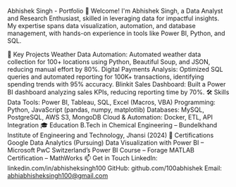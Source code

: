 Abhishek Singh - Portfolio
👋 Welcome!
I'm Abhishek Singh, a Data Analyst and Research Enthusiast, skilled in leveraging data for impactful insights. My expertise spans data visualization, automation, and database management, with hands-on experience in tools like Power BI, Python, and SQL.

🚀 Key Projects
Weather Data Automation: Automated weather data collection for 100+ locations using Python, Beautiful Soup, and JSON, reducing manual effort by 80%.
Digital Payments Analysis: Optimized SQL queries and automated reporting for 100K+ transactions, identifying spending trends with 95% accuracy.
Blinkit Sales Dashboard: Built a Power BI dashboard analyzing sales KPIs, reducing reporting time by 70%.
🛠️ Skills
Data Tools: Power BI, Tableau, SQL, Excel (Macros, VBA)
Programming: Python, JavaScript (pandas, numpy, matplotlib)
Databases: MySQL, PostgreSQL, AWS S3, MongoDB
Cloud & Automation: Docker, ETL, API Integration
🎓 Education
B.Tech in Chemical Engineering – Bundelkhand Institute of Engineering and Technology, Jhansi (2024)
📜 Certifications
Google Data Analytics (Pursuing)
Data Visualization with Power BI – Microsoft
PwC Switzerland’s Power BI Course – Forage
MATLAB Certification – MathWorks
📫 Get in Touch
LinkedIn: linkedin.com/in/abhisheksingh100
GitHub: github.com/100abhishek
Email: abhiabhisheksingh100@gmail.com
